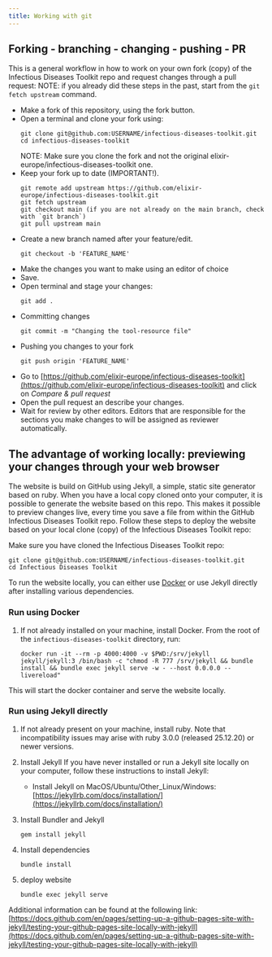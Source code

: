 ```yaml
---
title: Working with git
---
```



## Forking - branching - changing - pushing - PR

This is a general workflow in how to work on your own fork (copy) of the Infectious Diseases Toolkit repo and request changes through a pull request:
NOTE: if you already did these steps in the past, start from the `git fetch upstream` command. 

- Make a fork of this repository, using the fork button.
- Open a terminal and clone your fork using:
    ```
    git clone git@github.com:USERNAME/infectious-diseases-toolkit.git
    cd infectious-diseases-toolkit
    ```
    NOTE: Make sure you clone the fork and not the original elixir-europe/infectious-diseases-toolkit one.
- Keep your fork up to date (IMPORTANT!).
    ```
    git remote add upstream https://github.com/elixir-europe/infectious-diseases-toolkit.git
    git fetch upstream
    git checkout main (if you are not already on the main branch, check with `git branch`)
    git pull upstream main
    ```
- Create a new branch named after your feature/edit.
    ```
    git checkout -b 'FEATURE_NAME'
    ```
- Make the changes you want to make using an editor of choice
- Save.
- Open terminal and stage your changes:
    ```
    git add .
    ```
- Committing changes
    ```
    git commit -m "Changing the tool-resource file"
    ```
- Pushing you changes to your fork
    ```
    git push origin 'FEATURE_NAME'
    ```
- Go to [https://github.com/elixir-europe/infectious-diseases-toolkit](https://github.com/elixir-europe/infectious-diseases-toolkit) and click on *Compare & pull request*
- Open the pull request an describe your changes.
- Wait for review by other editors. Editors that are responsible for the sections you make changes to will be assigned as reviewer automatically.

## The advantage of working locally: previewing your changes through your web browser

The website is build on GitHub using Jekyll, a simple, static site generator based on ruby. When you have a local copy cloned onto your computer, it is possible to generate the website based on this repo. This makes it possible to preview changes live, every time you save a file from within the GitHub Infectious Diseases Toolkit repo. Follow these steps to deploy the website based on your local clone (copy) of the Infectious Diseases Toolkit repo:

Make sure you have cloned the Infectious Diseases Toolkit repo:

    git clone git@github.com:USERNAME/infectious-diseases-toolkit.git
    cd Infectious Diseases Toolkit


To run the website locally, you can either use [Docker](https://www.docker.com/) or use Jekyll directly after installing various dependencies.

### Run using Docker

1. If not already installed on your machine, install Docker. From the root of the ``infectious-diseases-toolkit`` directory, run:
    ```
    docker run -it --rm -p 4000:4000 -v $PWD:/srv/jekyll jekyll/jekyll:3 /bin/bash -c "chmod -R 777 /srv/jekyll && bundle install && bundle exec jekyll serve -w - --host 0.0.0.0 --livereload"
    ```
This will start the docker container and serve the website locally.

### Run using Jekyll directly

1. If not already present on your machine, install ruby. Note that incompatibility issues may arise with ruby 3.0.0 (released 25.12.20) or newer versions.


1. Install Jekyll
If you have never installed or run a Jekyll site locally on your computer, follow these instructions to install Jekyll:
   * Install Jekyll on MacOS/Ubuntu/Other_Linux/Windows: [https://jekyllrb.com/docs/installation/](https://jekyllrb.com/docs/installation/)

1. Install Bundler and Jekyll

    ```
    gem install jekyll
    ```

1. Install dependencies

    ```
    bundle install
    ```

1. deploy website

    ```
    bundle exec jekyll serve
    ```

Additional information can be found at the following link: [https://docs.github.com/en/pages/setting-up-a-github-pages-site-with-jekyll/testing-your-github-pages-site-locally-with-jekyll](https://docs.github.com/en/pages/setting-up-a-github-pages-site-with-jekyll/testing-your-github-pages-site-locally-with-jekyll)
